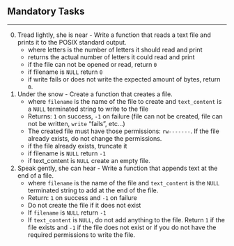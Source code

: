 ## Mandatory Tasks ##
***
0. Tread lightly, she is near - Write a function that reads a text file and prints it to the POSIX standard output.
	* where letters is the number of letters it should read and print
	* returns the actual number of letters it could read and print
	* if the file can not be opened or read, return `0`
	* if filename is `NULL` return `0`
	* if write fails or does not write the expected amount of bytes, return `0`.
1. Under the snow - Create a function that creates a file.
	* where `filename` is the name of the file to create and `text_content` is a `NULL` terminated string to write to the file
	* Returns: `1` on success, `-1` on failure (file can not be created, file can not be written, `write` “fails”, etc…)
	* The created file must have those permissions: `rw-------`. If the file already exists, do not change the permissions.
	* if the file already exists, truncate it
	* if filename is `NULL` return `-1`
	* if text_content is `NULL` create an empty file.
2. Speak gently, she can hear - Write a function that appends text at the end of a file.
	* where `filename` is the name of the file and `text_content` is the `NULL` terminated string to add at the end of the file.
	* Return: `1` on success and `-1` on failure
	* Do not create the file if it does not exist
	* If `filename` is `NULL` return `-1`
	* If `text_content` is `NULL`, do not add anything to the file. Return `1` if the file exists and `-1` if the file does not exist or if you do not have the required permissions to write the file.
